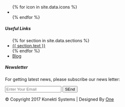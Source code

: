 <footer class="footer-area">
  <div class="upper-area">
    <div class="container contact-with-newsletter">
      <!-- Start:About Info -->
      <div class="col-md-4">
        <div class="about-info">
          <div class="footer-logo"><a href="#" ><img alt="" src="{{ site.baseurl }}/assets/footer-logo.png"></a></div>
          <ul class="social-media-icon-list">
            <!-- loop through icons -->
            {% for icon in site.data.icons %}
              <li><a href='{{ icon.link }}' target = '_blank'><i class="fa fa-{{ icon.name }}"></i></a></li>
            {% endfor %}
          </ul>
        </div>
      </div>
      <!-- empty div -->
      <div class="col-md-4">
      </div>
      <!-- Start:Useful Links -->
      <div class="col-md-4">
        <div class="useful-link-sec">
          <h5>Useful Links</h5>
          <ul class="useful-links">
            {% for section in site.data.sections %}
              <li><a href='{{ site.baseurl }}/#{{ section.id }}'>{{ section.text }}</a></li>
            {% endfor %}
              <li><a href="blog.html">Blog</a></li>
          </ul>
        </div>
      </div>
      <!-- Start:Newsletter -->
      <div class="col-md-4">
        <div class="news-letter-sec">
          <h5>Newsletter</h5>
          <p>For getting latest news, please subscribe our news letter:</p>
          <form action="https://formspree.io/{{ site.email }}" method="POST">
            <input placeholder="Enter Your Email" name = 'Subscription Email' class="mail-btn">
            <button class="send-btn">SEnd</button>
          </form>
        </div>
      </div>
      </div>
    </div>
    <!-- Start:copyright -->
    <div class="bottom-area">
      <div class="container">
        <div class="copyright">
          <p>© Copyright 2017 Konekti Systems <span>  | </span>  Designed By <a href="https://societypieces.com/author/">One</a></p>
            <a id="scroll-top-div" href="#"><i class="fa fa-hand-pointer-o" aria-hidden="true"></i></a>
        </div>
      </div>
    </div>
</footer>
<script>
  {% include js/jquery.js %}
  {% include js/index.js %}
</script>
<script src="https://maxcdn.bootstrapcdn.com/bootstrap/3.3.7/js/bootstrap.min.js" integrity="sha384-Tc5IQib027qvyjSMfHjOMaLkfuWVxZxUPnCJA7l2mCWNIpG9mGCD8wGNIcPD7Txa" crossorigin="anonymous"></script>
<!--<script type="text/javascript" src="https://maps.googleapis.com/maps/api/js?sensor=false"></script>-->
<!--<script type="text/javascript" src="js/map-settings.js"></script>-->
<script>
  {% include js/owl.carousel.js %}
  {% include js/owl-carousel-settings.js %}
  {% include js/jquery.flexslider.js %}
  {% include js/mini-grid.js %}
  {% include js/settings.js %}
  {% include js/animation.js %}
  {% include js/featherlight.js %}
</script>
